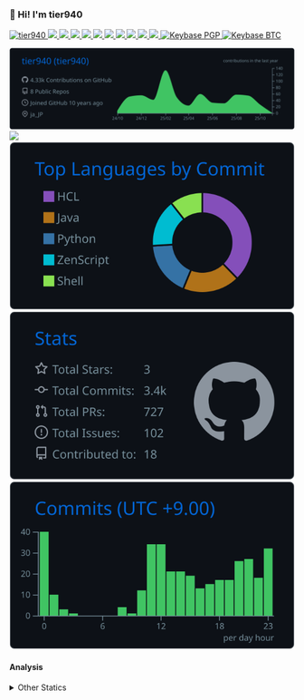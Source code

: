 ### 👋 Hi! I'm tier940

<p align="left"> 
  <a href="https://github.com/tier940/tier940/">
    <img src="https://komarev.com/ghpvc/?username=tier940" alt="tier940" />
  </a>
  <a href="http://twitter.com/tier940">
    <img height="20" src="https://img.shields.io/twitter/follow/tier940?label=Twitter&logo=twitter&style=flat" />
  </a>
  <a href="https://github.com/tier940">
    <img height="20" src="https://img.shields.io/github/followers/tier940?label=follow&logo=github&style=flat" />
  </a>
  <a href="https://www.reddit.com/user/tier940">
    <img height="20" src="https://img.shields.io/reddit/user-karma/combined/tier940?label=Reddit&logo=reddit&style=flat" />
  </a>
  <a href="https://stackoverflow.com/users/17317833/tier940">
    <img height="20" src="https://img.shields.io/stackexchange/stackoverflow/r/17317833?label=StackOverflow&logo=stack-overflow&style=flat" />
  </a>
  <a href="https://zenn.dev/tier940">
    <img height="20" src="https://zenn.badge.nikaera.com/s/tier940/likes" />
  </a>
  <a href="https://zenn.dev/tier940">
    <img height="20" src="https://zenn.badge.nikaera.com/s/tier940/followers" />
  </a>
  <a href="https://zenn.dev/tier940">
    <img height="20" src="https://zenn.badge.nikaera.com/s/tier940/articles" />
  </a>
  <a href="http://qiita.com/tier940">
    <img height="20" src="https://qiita-badge.apiapi.app/s/tier940/posts.svg" />
  </a>
  <a href="http://qiita.com/tier940">
    <img height="20" src="https://qiita-badge.apiapi.app/s/tier940/contributions.svg" />
  </a>
  <a href="https://github.com/tier940/tier940/">
    <img height="20" src="https://github.com/tier940/tier940/actions/workflows/main.yml/badge.svg" />
  </a>
  <a href="https://keybase.io/tier940">
    <img alt="Keybase PGP" src="https://img.shields.io/keybase/pgp/tier940">
  </a>
  <a href="https://keybase.io/tier940">
    <img alt="Keybase BTC" src="https://img.shields.io/keybase/btc/tier940">
  </a>
</p>

[![](https://raw.githubusercontent.com/tier940/tier940/main/profile-summary-card-output/github_dark/0-profile-details.svg)](https://github.com/vn7n24fzkq/github-profile-summary-cards)
[![](https://raw.githubusercontent.com/tier940/tier940/main/profile-summary-card-output/github_dark/1-repos-per-language.svg)](https://github.com/vn7n24fzkq/github-profile-summary-cards) [![](https://raw.githubusercontent.com/tier940/tier940/main/profile-summary-card-output/github_dark/2-most-commit-language.svg)](https://github.com/vn7n24fzkq/github-profile-summary-cards)
[![](https://raw.githubusercontent.com/tier940/tier940/main/profile-summary-card-output/github_dark/3-stats.svg)](https://github.com/vn7n24fzkq/github-profile-summary-cards) [![](https://raw.githubusercontent.com/tier940/tier940/main/profile-summary-card-output/github_dark/4-productive-time.svg)](https://github.com/vn7n24fzkq/github-profile-summary-cards)


#### Analysis
<!-- <img height="150" src="https://github.com/tier940/tier940/blob/master/images/stat.svg" alt="Alternative Text"/> -->

<details>
  <summary>Other Statics</summary>
  <!--START_SECTION:waka-->
![Code Time](http://img.shields.io/badge/Code%20Time-4%2C446%20hrs%207%20mins-blue)

**🐱 My GitHub Data** 

> 📦 35.1 kB Used in GitHub's Storage 
 > 
> 💼 Opted to Hire
 > 
> 📜 8 Public Repositories 
 > 
> 🔑 5 Private Repositories 
 > 
**I'm an Early 🐤** 

```text
🌞 Morning                2524 commits        ████░░░░░░░░░░░░░░░░░░░░░   16.34 % 
🌆 Daytime                5641 commits        █████████░░░░░░░░░░░░░░░░   36.52 % 
🌃 Evening                5665 commits        █████████░░░░░░░░░░░░░░░░   36.67 % 
🌙 Night                  1618 commits        ███░░░░░░░░░░░░░░░░░░░░░░   10.47 % 
```
📅 **I'm Most Productive on Saturday** 

```text
Monday                   1537 commits        ██░░░░░░░░░░░░░░░░░░░░░░░   09.95 % 
Tuesday                  2523 commits        ████░░░░░░░░░░░░░░░░░░░░░   16.33 % 
Wednesday                1874 commits        ███░░░░░░░░░░░░░░░░░░░░░░   12.13 % 
Thursday                 1623 commits        ███░░░░░░░░░░░░░░░░░░░░░░   10.51 % 
Friday                   2165 commits        ████░░░░░░░░░░░░░░░░░░░░░   14.01 % 
Saturday                 2913 commits        █████░░░░░░░░░░░░░░░░░░░░   18.86 % 
Sunday                   2813 commits        █████░░░░░░░░░░░░░░░░░░░░   18.21 % 
```


📊 **This Week I Spent My Time On** 

```text
🕑︎ Time Zone: Asia/Tokyo

💬 Programming Languages: 
Other                    36 hrs 49 mins      █████████████████████░░░░   83.54 % 
Java                     5 hrs 22 mins       ███░░░░░░░░░░░░░░░░░░░░░░   12.21 % 
JSON                     26 mins             ░░░░░░░░░░░░░░░░░░░░░░░░░   01.00 % 
Groovy                   22 mins             ░░░░░░░░░░░░░░░░░░░░░░░░░   00.84 % 
Gradle                   19 mins             ░░░░░░░░░░░░░░░░░░░░░░░░░   00.74 % 

🔥 Editors: 
Edge                     36 hrs 17 mins      █████████████████████░░░░   82.36 % 
IntelliJ IDEA            6 hrs 2 mins        ███░░░░░░░░░░░░░░░░░░░░░░   13.72 % 
VS Code                  1 hr 13 mins        █░░░░░░░░░░░░░░░░░░░░░░░░   02.76 % 
Chrome                   30 mins             ░░░░░░░░░░░░░░░░░░░░░░░░░   01.16 % 

💻 Operating System: 
Windows                  43 hrs 8 mins       ████████████████████████░   97.88 % 
Unknown OS               30 mins             ░░░░░░░░░░░░░░░░░░░░░░░░░   01.16 % 
Linux                    25 mins             ░░░░░░░░░░░░░░░░░░░░░░░░░   00.96 % 
```

**I Mostly Code in Java** 

```text
Java                     16 repos            █████████████░░░░░░░░░░░░   51.61 % 
ZenScript                3 repos             ██░░░░░░░░░░░░░░░░░░░░░░░   09.68 % 
Shell                    2 repos             ██░░░░░░░░░░░░░░░░░░░░░░░   06.45 % 
Python                   2 repos             ██░░░░░░░░░░░░░░░░░░░░░░░   06.45 % 
HTML                     1 repo              █░░░░░░░░░░░░░░░░░░░░░░░░   03.23 % 
```



**Timeline**

![Lines of Code chart](https://raw.githubusercontent.com/tier940/tier940/main/assets/bar_graph.png)


 Last Updated on 11/09/2024 00:32:19 UTC
<!--END_SECTION:waka-->
</details>
